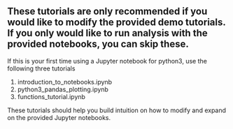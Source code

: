 ## These tutorials are only recommended if you would like to modify the provided demo tutorials. If you only would like to run analysis with the provided notebooks, you can skip these.


If this is your first time using a Jupyter notebook for python3, use the following three tutorials
1. introduction_to_notebooks.ipynb
2. python3_pandas_plotting.ipynb
3. functions_tutorial.ipynb 

These tutorials should help you build intuition on how to modify and expand
on the provided Jupyter notebooks.